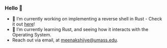 ### Hello 👋

- 🔭 I’m currently working on implementing a reverse shell in Rust - Check it out [here](https://github.com/ammuiyer/revShell)!
- 🌱 I’m currently learning Rust, and seeing how it interacts with the Operating System.
- Reach out via email, at meenakshiiye@umass.edu. 

<!--
**ammuiyer/ammuiyer** is a ✨ _special_ ✨ repository because its `README.md` (this file) appears on your GitHub profile.

Here are some ideas to get you started:

- 🔭 I’m currently working on implementing OS techniques in Rust - check out my Rust implementation of Banker's Algorithm here!
- 🌱 I’m currently learning ...
- 👯 I’m looking to collaborate on ...
- 🤔 I’m looking for help with ...
- 💬 Ask me about ...
- 📫 How to reach me: ...
- 😄 Pronouns: ...
- ⚡ Fun fact: ...
-->
